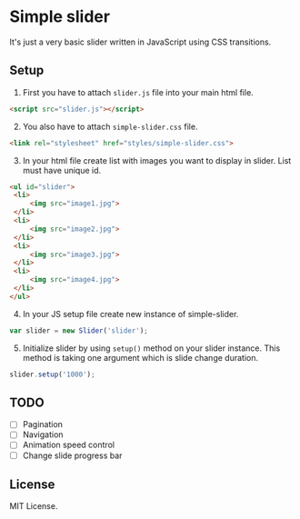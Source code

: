 # Simple slider 

It's just a very basic slider written in JavaScript using CSS transitions.

## Setup 

1. First you have to attach `slider.js` file into your main html file. 
```html
<script src="slider.js"></script>
 ```
2. You also have to attach `simple-slider.css` file. 
```html
<link rel="stylesheet" href="styles/simple-slider.css">
```
3. In your html file create list with images you want to display in slider. List must have unique id. 
```html
<ul id="slider">
 <li>
     <img src="image1.jpg">
 </li>
 <li>
     <img src="image2.jpg">
 </li>
 <li>
     <img src="image3.jpg">
 </li>
 <li>
     <img src="image4.jpg">
 </li>
</ul>
```
4. In your JS setup file create new instance of simple-slider.  
```javascript
var slider = new Slider('slider');
```
5. Initialize slider by using `setup()` method on your slider instance. This method is taking one argument which is slide change duration. 
```javascript
slider.setup('1000');
 ```
 
## TODO
 
- [ ] Pagination
- [ ] Navigation
- [ ] Animation speed control
- [ ] Change slide progress bar 

## License

MIT License. 
